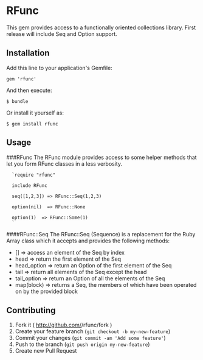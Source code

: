 # RFunc

This gem provides access to a functionally oriented collections library.  First release will include Seq and Option support.

## Installation

Add this line to your application's Gemfile:

    gem 'rfunc'

And then execute:

    $ bundle

Or install it yourself as:

    $ gem install rfunc

## Usage

###RFunc
The RFunc module provides access to some helper methods that let you form RFunc classes in a less verbosity.

      `require "rfunc"

      include RFunc

      seq([1,2,3]) => RFunc::Seq(1,2,3)

      option(nil)  => RFunc::None

      option(1)  => RFunc::Some(1)
      `

####RFunc::Seq
The RFunc::Seq (Sequence) is a replacement for the Ruby Array class which it accepts and provides the following methods:

* [] => access an element of the Seq by index
* head => return the first element of the Seq
* head_option => return an Option of the first element of the Seq
* tail => return all elements of the Seq except the head
* tail_option => return an Option of all the elements of the Seq
* map(block) => returns a Seq, the members of which have been operated on by the provided block

## Contributing

1. Fork it ( http://github.com/<my-github-username>/rfunc/fork )
2. Create your feature branch (`git checkout -b my-new-feature`)
3. Commit your changes (`git commit -am 'Add some feature'`)
4. Push to the branch (`git push origin my-new-feature`)
5. Create new Pull Request
